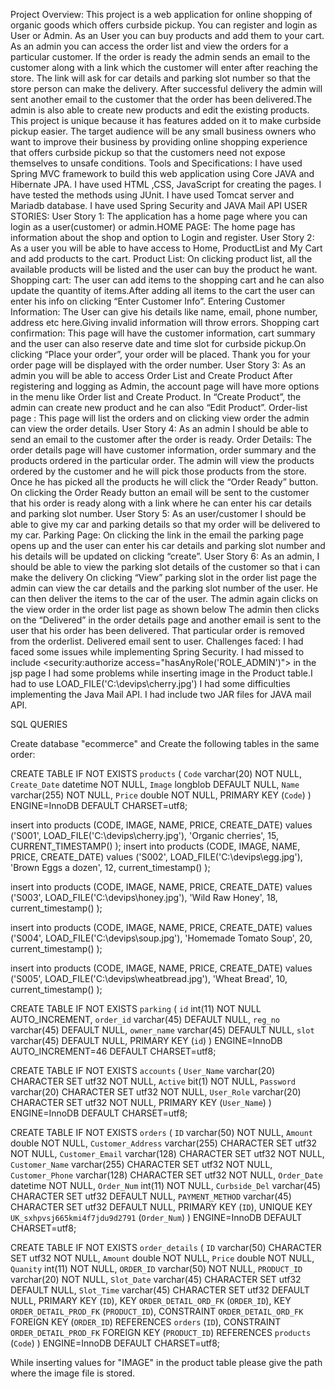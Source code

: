

Project Overview:
This project  is a web application for online shopping of organic goods which offers curbside pickup.
You can register and login as User or Admin.
As an User you can buy products and add them to your cart.
As an admin you can access the order list and view the orders for a particular customer.
If the order is ready the admin sends an email to the customer along with a link which the customer will enter after reaching the store.
The link will ask for car details and parking slot number so that the store person can make the delivery. 
After successful delivery the admin will sent another email to the customer that the order has been delivered.The admin is also able to create new products and edit the existing products.
This project is unique because it has features added on it to make curbside pickup easier.
The target audience will be any small business owners who want to improve their business by providing  online shopping experience that offers curbside pickup so that the customers need not expose themselves to unsafe conditions.
Tools and Specifications:
I have used Spring MVC framework to build this web application using Core JAVA and Hibernate JPA.
I have used HTML ,CSS, JavaScript for creating the pages.
I have tested the methods using JUnit.
I have used Tomcat server and Mariadb database.
I have used Spring Security and JAVA Mail API
USER STORIES:
User Story 1: 
The application has a home page where you can login as a user(customer) or admin.HOME PAGE: The home page has information about the shop and option to Login and register.
User Story 2:
As a user you will be able to have access to Home, ProductList and My Cart and add products to the cart.
Product List: On clicking product list, all the available products will be listed and the user can buy the product he want.
Shopping cart: The user can add items to the shopping cart and he can also update the quantity of items.After adding all items to the cart the user can enter his info on clicking “Enter Customer Info”.
Entering Customer Information: The User can give his details like name, email, phone number, address etc here.Giving invalid information will throw errors.
Shopping cart confirmation: This page will have the customer information, cart summary and the user can also reserve date and time slot for curbside pickup.On clicking “Place your order”, your order will be placed.
Thank you for your order page will be displayed with the order number.
User Story 3:
 As an admin you will be able to access Order List and Create Product
After registering and logging as Admin, the account page will have more options in the menu like Order list and Create Product.
In “Create Product”, the admin can create new product and he can also “Edit Product”.
Order-list page : This page will list the orders and on clicking view order the admin can view the order details.
User Story 4:
 As an admin I should be able to send an email to the customer after the order is ready.
Order Details: The order details page will have customer information, order summary and the products ordered in the particular order. The admin will view the products ordered by the customer and he will pick those products from the store. Once he has picked all the products he will click the “Order Ready” button.
On clicking the Order Ready button an email will be sent to the customer that his order is ready along with a link where he can enter his car details and parking slot number.
User Story 5: 
As an user/customer I should be able to give my car and parking details so that my order will be delivered to my car.
Parking Page: On clicking the link in the email the parking page opens up and the user can enter his car details and parking slot number and his details will be updated on clicking “create”.
User Story 6: 
As an admin, I should be able to view the parking slot details of the customer so that i can make the delivery
On clicking “View” parking slot in the order list page the admin can view the car details and the parking slot number of the user. He can then deliver the items to the car of the user.
The admin again clicks on the view order in the order list page as shown below
The admin then clicks on the “Delivered” in the order details page and another email is sent to the user that his order has been delivered.
That particular order is removed from the orderlist.
Delivered email sent to user.
Challenges faced:
I had faced some issues while implementing Spring Security. I had missed to include <security:authorize  access="hasAnyRole('ROLE_ADMIN')"> in the jsp page
I had some problems while inserting image in the Product table.I had to use LOAD_FILE('C:\\devips\\cherry.jpg')
I had some difficulties implementing the Java Mail API. I had include two JAR files for JAVA mail API.

SQL QUERIES

Create database "ecommerce" and Create the following tables in the same order:

CREATE TABLE IF NOT EXISTS `products` (
  `Code` varchar(20) NOT NULL,
  `Create_Date` datetime NOT NULL,
  `Image` longblob DEFAULT NULL,
  `Name` varchar(255) NOT NULL,
  `Price` double NOT NULL,
  PRIMARY KEY (`Code`)
) ENGINE=InnoDB DEFAULT CHARSET=utf8;

insert into products (CODE, IMAGE, NAME, PRICE, CREATE_DATE)
values ('S001', LOAD_FILE('C:\\devips\\cherry.jpg'), 'Organic cherries', 15, CURRENT_TIMESTAMP() );
insert into products (CODE, IMAGE, NAME, PRICE, CREATE_DATE)
values ('S002', LOAD_FILE('C:\\devips\\egg.jpg'), 'Brown Eggs a dozen', 12, current_timestamp() );
 
insert into products (CODE, IMAGE, NAME, PRICE, CREATE_DATE)
values ('S003', LOAD_FILE('C:\\devips\\honey.jpg'), 'Wild Raw Honey', 18, current_timestamp() );
 
insert into products (CODE, IMAGE, NAME, PRICE, CREATE_DATE)
values ('S004', LOAD_FILE('C:\\devips\\soup.jpg'), 'Homemade Tomato Soup', 20, current_timestamp() );
 
insert into products (CODE, IMAGE, NAME, PRICE, CREATE_DATE)
values ('S005', LOAD_FILE('C:\\devips\\wheatbread.jpg'), 'Wheat Bread', 10, current_timestamp() );

CREATE TABLE IF NOT EXISTS `parking` (
  `id` int(11) NOT NULL AUTO_INCREMENT,
  `order_id` varchar(45) DEFAULT NULL,
  `reg_no` varchar(45) DEFAULT NULL,
  `owner_name` varchar(45) DEFAULT NULL,
  `slot` varchar(45) DEFAULT NULL,
  PRIMARY KEY (`id`)
) ENGINE=InnoDB AUTO_INCREMENT=46 DEFAULT CHARSET=utf8;

CREATE TABLE IF NOT EXISTS `accounts` (
  `User_Name` varchar(20) CHARACTER SET utf32 NOT NULL,
  `Active` bit(1) NOT NULL,
  `Password` varchar(20) CHARACTER SET utf32 NOT NULL,
  `User_Role` varchar(20) CHARACTER SET utf32 NOT NULL,
  PRIMARY KEY (`User_Name`)
) ENGINE=InnoDB DEFAULT CHARSET=utf8;

CREATE TABLE IF NOT EXISTS `orders` (
  `ID` varchar(50) NOT NULL,
  `Amount` double NOT NULL,
  `Customer_Address` varchar(255) CHARACTER SET utf32 NOT NULL,
  `Customer_Email` varchar(128) CHARACTER SET utf32 NOT NULL,
  `Customer_Name` varchar(255) CHARACTER SET utf32 NOT NULL,
  `Customer_Phone` varchar(128) CHARACTER SET utf32 NOT NULL,
  `Order_Date` datetime NOT NULL,
  `Order_Num` int(11) NOT NULL,
  `Curbside_Del` varchar(45) CHARACTER SET utf32 DEFAULT NULL,
  `PAYMENT_METHOD` varchar(45) CHARACTER SET utf32 DEFAULT NULL,
  PRIMARY KEY (`ID`),
  UNIQUE KEY `UK_sxhpvsj665kmi4f7jdu9d2791` (`Order_Num`)
) ENGINE=InnoDB DEFAULT CHARSET=utf8;


CREATE TABLE IF NOT EXISTS `order_details` (
  `ID` varchar(50) CHARACTER SET utf32 NOT NULL,
  `Amount` double NOT NULL,
  `Price` double NOT NULL,
  `Quanity` int(11) NOT NULL,
  `ORDER_ID` varchar(50) NOT NULL,
  `PRODUCT_ID` varchar(20) NOT NULL,
  `Slot_Date` varchar(45) CHARACTER SET utf32 DEFAULT NULL,
  `Slot_Time` varchar(45) CHARACTER SET utf32 DEFAULT NULL,
  PRIMARY KEY (`ID`),
  KEY `ORDER_DETAIL_ORD_FK` (`ORDER_ID`),
  KEY `ORDER_DETAIL_PROD_FK` (`PRODUCT_ID`),
  CONSTRAINT `ORDER_DETAIL_ORD_FK` FOREIGN KEY (`ORDER_ID`) REFERENCES `orders` (`ID`),
  CONSTRAINT `ORDER_DETAIL_PROD_FK` FOREIGN KEY (`PRODUCT_ID`) REFERENCES `products` (`Code`)
) ENGINE=InnoDB DEFAULT CHARSET=utf8;

While inserting values for "IMAGE" in the product table please give the path where the image file is stored.

